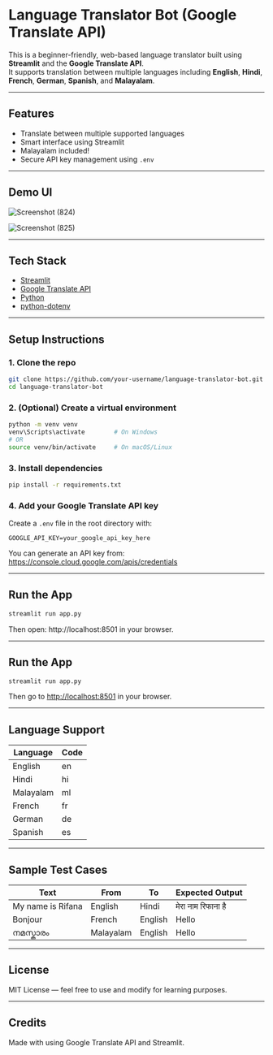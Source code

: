 # Language Translator Bot (Google Translate API)

This is a beginner-friendly, web-based language translator built using **Streamlit** and the **Google Translate API**.  
It supports translation between multiple languages including **English**, **Hindi**, **French**, **German**, **Spanish**, and **Malayalam**.

---

## Features

- Translate between multiple supported languages
- Smart interface using Streamlit
- Malayalam included!
- Secure API key management using `.env`

---

## Demo UI

![Screenshot (824)](https://github.com/user-attachments/assets/8b80a2b8-ab49-4698-b30d-db7cbeecce45)

![Screenshot (825)](https://github.com/user-attachments/assets/748b693a-a008-47e6-a6e1-2339742e7896)

---

##  Tech Stack

- [Streamlit](https://streamlit.io/)
- [Google Translate API](https://cloud.google.com/translate)
- [Python](https://www.python.org/)
- [python-dotenv](https://pypi.org/project/python-dotenv/)

---

## Setup Instructions

### 1. Clone the repo

```bash
git clone https://github.com/your-username/language-translator-bot.git
cd language-translator-bot
```

### 2. (Optional) Create a virtual environment

```bash
python -m venv venv
venv\Scripts\activate        # On Windows
# OR
source venv/bin/activate     # On macOS/Linux
```

### 3. Install dependencies

```bash
pip install -r requirements.txt
```

### 4. Add your Google Translate API key

Create a `.env` file in the root directory with:

```env
GOOGLE_API_KEY=your_google_api_key_here
```

You can generate an API key from: https://console.cloud.google.com/apis/credentials

---

## Run the App

```bash
streamlit run app.py
```

Then open: http://localhost:8501 in your browser.

---

##  Run the App

```bash
streamlit run app.py
```

Then go to [http://localhost:8501](http://localhost:8501) in your browser.

---

##  Language Support

| Language  | Code |
| --------- | ---- |
| English   | en   |
| Hindi     | hi   |
| Malayalam | ml   |
| French    | fr   |
| German    | de   |
| Spanish   | es   |

---

## Sample Test Cases

| Text              | From      | To      | Expected Output    |
| ----------------- | --------- | ------- | ------------------ |
| My name is Rifana | English   | Hindi   | मेरा नाम रिफाना है |
| Bonjour           | French    | English | Hello              |
| നമസ്കാരം          | Malayalam | English | Hello              |

---

##  License

MIT License — feel free to use and modify for learning purposes.

---

## Credits

Made with using Google Translate API and Streamlit.





